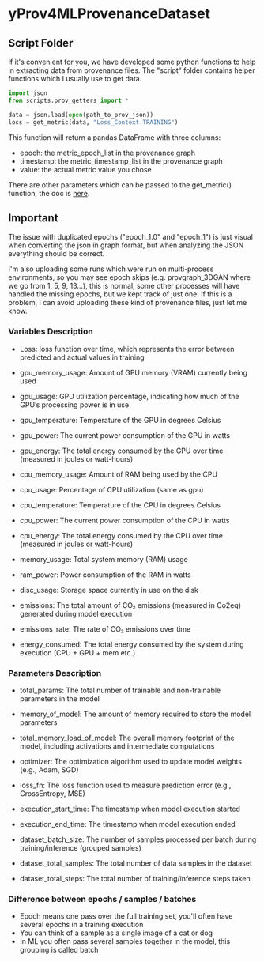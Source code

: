 # yProv4MLProvenanceDataset

## Script Folder

If it's convenient for you, we have developed some python functions to help in extracting data from provenance files. 
The "script" folder contains helper functions which I usually use to get data. 

```python
import json
from scripts.prov_getters import *

data = json.load(open(path_to_prov_json)) 
loss = get_metric(data, "Loss_Context.TRAINING")
```

This function will return a pandas DataFrame with three columns: 
- epoch: the metric_epoch_list in the provenance graph
- timestamp: the metric_timestamp_list in the provenance graph
- value: the actual metric value you chose

There are other parameters which can be passed to the get_metric() function, the doc is [here](https://hpci-lab.github.io/yProv4ML.github.io/prov_getters.html). 

## Important

The issue with duplicated epochs ("epoch_1.0" and "epoch_1") is just visual when converting the json in graph format, but when analyzing the JSON everything should be correct. 

I'm also uploading some runs which were run on multi-process environments, so you may see epoch skips (e.g. provgraph_3DGAN where we go from 1, 5, 9, 13...), this is normal, some other processes will have handled the missing epochs, but we kept track of just one. 
If this is a problem, I can avoid uploading these kind of provenance files, just let me know. 

### Variables Description

- Loss: loss function over time, which represents the error between predicted and actual values in training

- gpu_memory_usage: Amount of GPU memory (VRAM) currently being used
- gpu_usage: GPU utilization percentage, indicating how much of the GPU’s processing power is in use
- gpu_temperature: Temperature of the GPU in degrees Celsius
- gpu_power: The current power consumption of the GPU in watts
- gpu_energy: The total energy consumed by the GPU over time (measured in joules or watt-hours)

- cpu_memory_usage: Amount of RAM being used by the CPU
- cpu_usage: Percentage of CPU utilization (same as gpu)
- cpu_temperature: Temperature of the CPU in degrees Celsius
- cpu_power: The current power consumption of the CPU in watts
- cpu_energy: The total energy consumed by the CPU over time (measured in joules or watt-hours)

- memory_usage: Total system memory (RAM) usage
- ram_power: Power consumption of the RAM in watts
- disc_usage: Storage space currently in use on the disk

- emissions: The total amount of CO₂ emissions (measured in Co2eq) generated during model execution
- emissions_rate: The rate of CO₂ emissions over time
- energy_consumed: The total energy consumed by the system during execution (CPU + GPU + mem etc.)

### Parameters Description

- total_params: The total number of trainable and non-trainable parameters in the model
- memory_of_model: The amount of memory required to store the model parameters
- total_memory_load_of_model: The overall memory footprint of the model, including activations and intermediate computations
- optimizer: The optimization algorithm used to update model weights (e.g., Adam, SGD)
- loss_fn: The loss function used to measure prediction error (e.g., CrossEntropy, MSE)
- execution_start_time: The timestamp when model execution started
- execution_end_time: The timestamp when model execution ended

- dataset_batch_size: The number of samples processed per batch during training/inference (grouped samples)
- dataset_total_samples: The total number of data samples in the dataset
- dataset_total_steps: The total number of training/inference steps taken

### Difference between epochs / samples / batches

- Epoch means one pass over the full training set, you'll often have several epochs in a training execution
- You can think of a sample as a single image of a cat or dog
- In ML you often pass several samples together in the model, this grouping is called batch